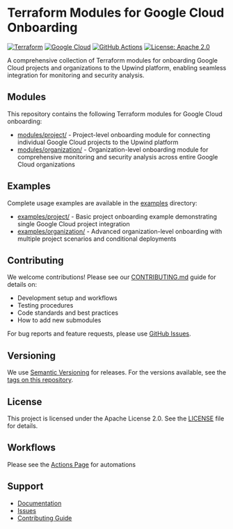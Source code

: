 # Terraform Modules for Google Cloud Onboarding

[![Terraform](https://img.shields.io/badge/terraform-%235835CC.svg?style=for-the-badge&logo=terraform&logoColor=white)](https://www.terraform.io/)
[![Google Cloud](https://img.shields.io/badge/Google%20Cloud-%234285F4.svg?style=for-the-badge&logo=google-cloud&logoColor=white)](https://cloud.google.com/)
[![GitHub Actions](https://img.shields.io/badge/github%20actions-%232671E5.svg?style=for-the-badge&logo=githubactions&logoColor=white)](https://github.com/features/actions)
[![License: Apache 2.0](https://img.shields.io/badge/License-Apache%202.0-blue.svg?style=for-the-badge)](https://opensource.org/licenses/Apache-2.0)

A comprehensive collection of Terraform modules for onboarding Google Cloud projects and organizations to the Upwind
platform, enabling seamless integration for monitoring and security analysis.

## Modules

This repository contains the following Terraform modules for Google Cloud onboarding:

- [modules/project/](./modules/project/) - Project-level onboarding module for connecting individual Google Cloud
  projects to the Upwind platform
- [modules/organization/](./modules/organization/) - Organization-level onboarding module for comprehensive monitoring
  and security analysis across entire Google Cloud organizations

## Examples

Complete usage examples are available in the [examples](./examples/) directory:

- [examples/project/](./examples/project/) - Basic project onboarding example demonstrating single Google Cloud project integration
- [examples/organization/](./examples/organization/) - Advanced organization-level onboarding with multiple project
  scenarios and conditional deployments

## Contributing

We welcome contributions! Please see our [CONTRIBUTING.md](./CONTRIBUTING.md) guide for details on:

- Development setup and workflows
- Testing procedures
- Code standards and best practices
- How to add new submodules

For bug reports and feature requests, please use
[GitHub Issues](https://github.com/upwindsecurity/terraform-google-onboarding/issues).

## Versioning

We use [Semantic Versioning](http://semver.org/) for releases. For the versions
available, see the [tags on this repository](https://github.com/upwindsecurity/terraform-google-onboarding/tags).

## License

This project is licensed under the Apache License 2.0. See the [LICENSE](LICENSE) file for details.

## Workflows

Please see the [Actions Page](https://github.com/upwindsecurity/terraform-google-onboarding/actions) for automations

## Support

- [Documentation](https://docs.upwind.io)
- [Issues](https://github.com/upwindsecurity/terraform-google-onboarding/issues)
- [Contributing Guide](./CONTRIBUTING.md)
